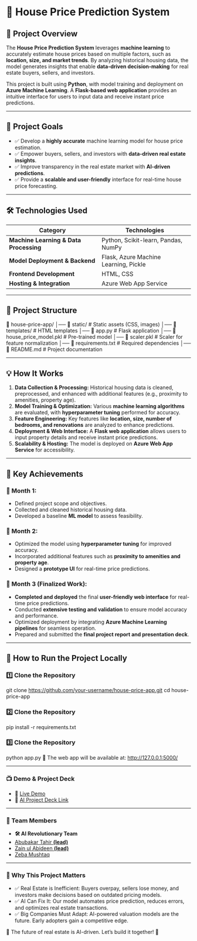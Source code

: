 # 🏡 House Price Prediction System  

## 🚀 Project Overview  
The **House Price Prediction System** leverages **machine learning** to accurately estimate house prices based on multiple factors, such as **location, size, and market trends**. By analyzing historical housing data, the model generates insights that enable **data-driven decision-making** for real estate buyers, sellers, and investors.  

This project is built using **Python**, with model training and deployment on **Azure Machine Learning**. A **Flask-based web application** provides an intuitive interface for users to input data and receive instant price predictions.  

---

## 🎯 Project Goals  
- ✅ Develop a **highly accurate** machine learning model for house price estimation.  
- ✅ Empower buyers, sellers, and investors with **data-driven real estate insights**.  
- ✅ Improve transparency in the real estate market with **AI-driven predictions**.  
- ✅ Provide a **scalable and user-friendly** interface for real-time house price forecasting.  

---

## 🛠️ Technologies Used  
| Category         | Technologies |
|-----------------|-------------|
| **Machine Learning & Data Processing** | Python, Scikit-learn, Pandas, NumPy |
| **Model Deployment & Backend** | Flask, Azure Machine Learning, Pickle |
| **Frontend Development** | HTML, CSS |
| **Hosting & Integration** | Azure Web App Service |

---

## 📁 Project Structure  
📂 house-price-app/
│── 📂 static/          # Static assets (CSS, images)
│── 📂 templates/       # HTML templates
│── 📄 app.py           # Flask application
│── 📄 house_price_model.pkl  # Pre-trained model
│── 📄 scaler.pkl       # Scaler for feature normalization
│── 📄 requirements.txt # Required dependencies
│── 📄 README.md        # Project documentation


---

## 💡 How It Works  
1. **Data Collection & Processing:** Historical housing data is cleaned, preprocessed, and enhanced with additional features (e.g., proximity to amenities, property age).  
2. **Model Training & Optimization:** Various **machine learning algorithms** are evaluated, with **hyperparameter tuning** performed for accuracy.  
3. **Feature Engineering:** Key features like **location, size, number of bedrooms, and renovations** are analyzed to enhance predictions.  
4. **Deployment & Web Interface:** A **Flask web application** allows users to input property details and receive instant price predictions.  
5. **Scalability & Hosting:** The model is deployed on **Azure Web App Service** for accessibility.  

---

## 📌 Key Achievements  

### 🔹 Month 1:  
- Defined project scope and objectives.  
- Collected and cleaned historical housing data.  
- Developed a baseline **ML model** to assess feasibility.  

### 🔹 Month 2:  
- Optimized the model using **hyperparameter tuning** for improved accuracy.  
- Incorporated additional features such as **proximity to amenities and property age**.  
- Designed a **prototype UI** for real-time price predictions.  

### 🔹 Month 3 (Finalized Work):  
- **Completed and deployed** the final **user-friendly web interface** for real-time price predictions.  
- Conducted **extensive testing and validation** to ensure model accuracy and performance.  
- Optimized deployment by integrating **Azure Machine Learning pipelines** for seamless operation.  
- Prepared and submitted the **final project report and presentation deck**.  

---

## 🚀 How to Run the Project Locally  

### 1️⃣ Clone the Repository  
git clone https://github.com/your-username/house-price-app.git
cd house-price-app

### 2️⃣ Clone the Repository  
pip install -r requirements.txt

### 3️⃣ Clone the Repository  
python app.py
📌 The web app will be available at: http://127.0.0.1:5000/

---

### 📺 Demo & Project Deck
- 📢 [Live Demo](https://house-price-app-aiproject.azurewebsites.net/predict)
- 📄 [AI Project Deck Link](https://stdntpartners-my.sharepoint.com/:p:/g/personal/abubakar_tahir_studentambassadors_com/EbUc1dQk2vxNqtzP5KFUIoIBsCxkRitFitDHMFNuQYjH1A?e=As2cSL)

---

### 👥 Team Members
- **🛠️ AI Revolutionary Team** 
- [Abubakar Tahir **(lead)**](https://www.linkedin.com/in/abu-bakar-tahir/)
- [Zain ul Abideen **(lead)**](https://www.linkedin.com/in/zain-ul-abideen3/)
- [Zeba Mushtaq](https://www.linkedin.com/in/zeba-mushtaq-5b86912a2/)

---

### 📢 Why This Project Matters
- ✅ Real Estate is Inefficient: Buyers overpay, sellers lose money, and investors make decisions based on outdated pricing models.
- ✅ AI Can Fix It: Our model automates price prediction, reduces errors, and optimizes real estate transactions.
- ✅ Big Companies Must Adapt: AI-powered valuation models are the future. Early adopters gain a competitive edge.

📢 The future of real estate is AI-driven. Let’s build it together! 🚀

